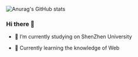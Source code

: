 ![Anurag's GitHub stats](https://github-readme-stats.vercel.app/api?username=CcCJeaz&theme=nightowl&include_all_commits=true)

### Hi there 👋

- 🔭 I’m currently studying on ShenZhen University

- 🌱 Currently learning the knowledge of Web

  <!--

- 👯 I’m looking to collaborate on ...

- 🤔 I’m looking for help with ...

- 💬 Ask me about ...

- 📫 How to reach me: ...

- 😄 Pronouns: ...

- ⚡ Fun fact: ...-->

![Top Langs](https://github-readme-stats.vercel.app/api/top-langs/?username=CcCJeaz&layout=compact&theme=nightowl)